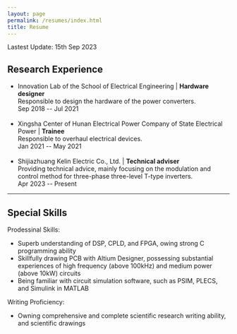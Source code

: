 ```yaml
---
layout: page
permalink: /resumes/index.html
title: Resume
---
```


Lastest Update: 15th Sep 2023

## Research Experience

- Innovation Lab of the School of Electrical Engineering | **Hardware designer**<br>
Responsible to design the hardware of the power converters.<br>
Sep 2018 -- Jul 2021	
  <br>
- Xingsha Center of Hunan Electrical Power Company of State Electrical Power | **Trainee**<br>
Responsible to overhaul electrical devices.<br>
Jan 2021 -- May 2021	
  <br>
- Shijiazhuang Kelin Electric Co., Ltd. | **Technical adviser**<br>
Providing technical advice, mainly focusing on the modulation and control method for three-phase three-level T-type inverters.<br>
Apr 2023 -- Present	
  <br>

---

## Special Skills

Prodessinal Skills:
- Superb understanding of DSP, CPLD, and FPGA, owing strong C programming ability
  <br>
- Skillfully drawing PCB with Altium Designer, possessing substantial experiences of high frequency (above 100kHz) and medium power (above 10kW) circuits
  <br>
- Being familiar with circuit simulation software, such as PSIM, PLECS, and Simulink in MATLAB
  <br>

Writing Proficiency:
- Owning comprehensive and complete scientific research writing ability, and scientific drawings
  <br>